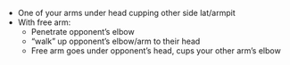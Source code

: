 - One of your arms under head cupping other side lat/armpit
- With free arm:
    - Penetrate opponent’s elbow
    - “walk” up opponent’s elbow/arm to their head
    - Free arm goes under opponent’s head, cups your other arm’s elbow